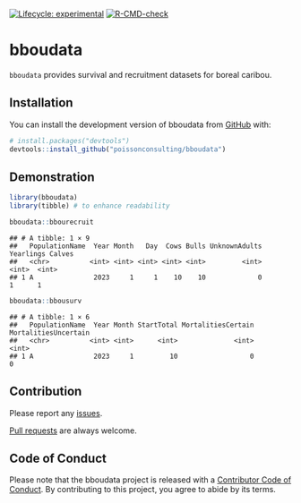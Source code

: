 
<!-- badges: start -->

[![Lifecycle:
experimental](https://img.shields.io/badge/lifecycle-experimental-orange.svg)](https://lifecycle.r-lib.org/articles/stages.html#experimental)
[![R-CMD-check](https://github.com/poissonconsulting/bboudata/actions/workflows/R-CMD-check.yaml/badge.svg)](https://github.com/poissonconsulting/bboudata/actions/workflows/R-CMD-check.yaml)
<!-- badges: end -->

# bboudata

`bboudata` provides survival and recruitment datasets for boreal
caribou.

## Installation

You can install the development version of bboudata from
[GitHub](https://github.com/poissonconsulting/bboudata) with:

``` r
# install.packages("devtools")
devtools::install_github("poissonconsulting/bboudata")
```

## Demonstration

``` r
library(bboudata)
library(tibble) # to enhance readability

bboudata::bbourecruit
```

    ## # A tibble: 1 × 9
    ##   PopulationName  Year Month   Day  Cows Bulls UnknownAdults Yearlings Calves
    ##   <chr>          <int> <int> <int> <int> <int>         <int>     <int>  <int>
    ## 1 A               2023     1     1    10    10             0         1      1

``` r
bboudata::bbousurv
```

    ## # A tibble: 1 × 6
    ##   PopulationName  Year Month StartTotal MortalitiesCertain MortalitiesUncertain
    ##   <chr>          <int> <int>      <int>              <int>                <int>
    ## 1 A               2023     1         10                  0                    0

## Contribution

Please report any
[issues](https://github.com/poissonconsulting/bboudata/issues).

[Pull requests](https://github.com/poissonconsulting/bboudata/pulls) are
always welcome.

## Code of Conduct

Please note that the bboudata project is released with a [Contributor
Code of
Conduct](https://contributor-covenant.org/version/2/1/CODE_OF_CONDUCT.html).
By contributing to this project, you agree to abide by its terms.
